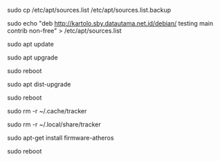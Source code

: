 sudo cp /etc/apt/sources.list /etc/apt/sources.list.backup

sudo echo "deb http://kartolo.sby.datautama.net.id/debian/ testing main contrib non-free" > /etc/apt/sources.list

sudo apt update

sudo apt upgrade

sudo reboot

sudo apt dist-upgrade

sudo reboot

sudo rm -r ~/.cache/tracker

sudo rm -r ~/.local/share/tracker

sudo apt-get install firmware-atheros

sudo reboot
